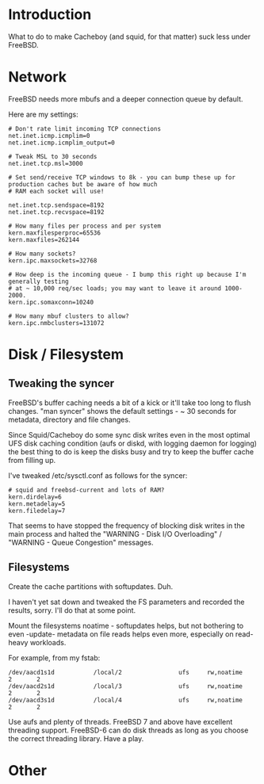 # Introduction #

What to do to make Cacheboy (and squid, for that matter) suck less under FreeBSD.

# Network #

FreeBSD needs more mbufs and a deeper connection queue by default.

Here are my settings:

```
# Don't rate limit incoming TCP connections
net.inet.icmp.icmplim=0
net.inet.icmp.icmplim_output=0

# Tweak MSL to 30 seconds
net.inet.tcp.msl=3000

# Set send/receive TCP windows to 8k - you can bump these up for production caches but be aware of how much
# RAM each socket will use!

net.inet.tcp.sendspace=8192
net.inet.tcp.recvspace=8192

# How many files per process and per system
kern.maxfilesperproc=65536
kern.maxfiles=262144

# How many sockets?
kern.ipc.maxsockets=32768

# How deep is the incoming queue - I bump this right up because I'm generally testing
# at ~ 10,000 req/sec loads; you may want to leave it around 1000-2000.
kern.ipc.somaxconn=10240

# How many mbuf clusters to allow?
kern.ipc.nmbclusters=131072
```

# Disk / Filesystem #

## Tweaking the syncer ##

FreeBSD's buffer caching needs a bit of a kick or it'll take too long to flush changes. "man syncer" shows the default settings - ~ 30 seconds for metadata, directory and file changes.

Since Squid/Cacheboy do some sync disk writes even in the most optimal UFS disk caching condition (aufs or diskd, with logging daemon for logging) the best thing to do is keep the disks busy and try to keep the buffer cache from filling up.

I've tweaked /etc/sysctl.conf as follows for the syncer:

```
# squid and freebsd-current and lots of RAM?
kern.dirdelay=6
kern.metadelay=5
kern.filedelay=7
```

That seems to have stopped the frequency of blocking disk writes in the main process and halted the "WARNING - Disk I/O Overloading" / "WARNING - Queue Congestion" messages.

## Filesystems ##

Create the cache partitions with softupdates. Duh.

I haven't yet sat down and tweaked the FS parameters and recorded the results, sorry. I'll do that at some point.

Mount the filesystems noatime - softupdates helps, but not bothering to even -update- metadata on file reads helps even more, especially on read-heavy workloads.

For example, from my fstab:

```
/dev/aacd1s1d           /local/2                ufs     rw,noatime              2       2
/dev/aacd2s1d           /local/3                ufs     rw,noatime              2       2
/dev/aacd3s1d           /local/4                ufs     rw,noatime              2       2
```

Use aufs and plenty of threads. FreeBSD 7 and above have excellent threading support. FreeBSD-6 can do disk threads as long as you choose the correct threading library. Have a play.


# Other #